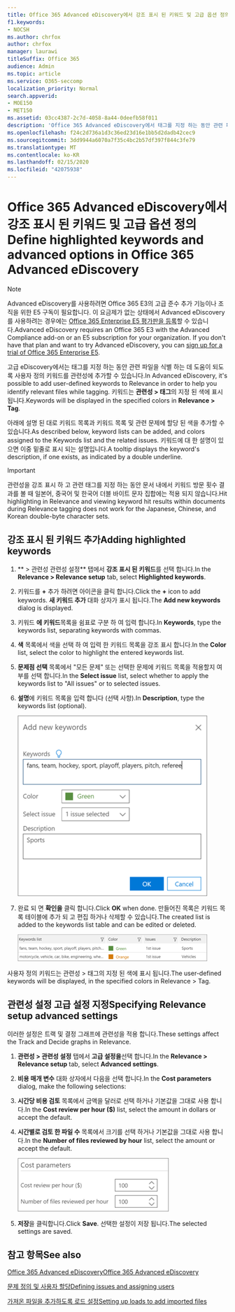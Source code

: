 ```yaml
---
title: Office 365 Advanced eDiscovery에서 강조 표시 된 키워드 및 고급 옵션 정의
f1.keywords:
- NOCSH
ms.author: chrfox
author: chrfox
manager: laurawi
titleSuffix: Office 365
audience: Admin
ms.topic: article
ms.service: O365-seccomp
localization_priority: Normal
search.appverid:
- MOE150
- MET150
ms.assetid: 03cc4387-2c7d-4058-8a44-0deefb58f011
description: 'Office 365 Advanced eDiscovery에서 태그를 지정 하는 동안 관련 파일을 식별 하는 데 도움이 되는 사용자 정의 키워드와 관련성을 추가 하는 방법에 대해 알아보고 비용 매개 변수  '
ms.openlocfilehash: f24c2d736a1d3c36ed23d16e1bb5d2dadb42cec9
ms.sourcegitcommit: 3dd9944a6070a7f35c4bc2b57df397f844c3fe79
ms.translationtype: MT
ms.contentlocale: ko-KR
ms.lasthandoff: 02/15/2020
ms.locfileid: "42075938"
---
```

# <a name="define-highlighted-keywords-and-advanced-options-in-office-365-advanced-ediscovery"></a><span data-ttu-id="0f682-103">Office 365 Advanced eDiscovery에서 강조 표시 된 키워드 및 고급 옵션 정의</span><span class="sxs-lookup"><span data-stu-id="0f682-103">Define highlighted keywords and advanced options in Office 365 Advanced eDiscovery</span></span>

> [!NOTE]
> <span data-ttu-id="0f682-p101">Advanced eDiscovery를 사용하려면 Office 365 E3의 고급 준수 추가 기능이나 조직을 위한 E5 구독이 필요합니다. 이 요금제가 없는 상태에서 Advanced eDiscovery를 사용하려는 경우에는 [Office 365 Enterprise E5 평가판을 등록](https://go.microsoft.com/fwlink/p/?LinkID=698279)할 수 있습니다.</span><span class="sxs-lookup"><span data-stu-id="0f682-p101">Advanced eDiscovery requires an Office 365 E3 with the Advanced Compliance add-on or an E5 subscription for your organization. If you don't have that plan and want to try Advanced eDiscovery, you can [sign up for a trial of Office 365 Enterprise E5](https://go.microsoft.com/fwlink/p/?LinkID=698279).</span></span> 
  
<span data-ttu-id="0f682-106">고급 eDiscovery에서는 태그를 지정 하는 동안 관련 파일을 식별 하는 데 도움이 되도록 사용자 정의 키워드를 관련성에 추가할 수 있습니다.</span><span class="sxs-lookup"><span data-stu-id="0f682-106">In Advanced eDiscovery, it's possible to add user-defined keywords to Relevance in order to help you identify relevant files while tagging.</span></span> <span data-ttu-id="0f682-107">키워드는 **관련성 \> 태그**의 지정 된 색에 표시 됩니다.</span><span class="sxs-lookup"><span data-stu-id="0f682-107">Keywords will be displayed in the specified colors in **Relevance \> Tag**.</span></span> 
  
<span data-ttu-id="0f682-108">아래에 설명 된 대로 키워드 목록과 키워드 목록 및 관련 문제에 할당 된 색을 추가할 수 있습니다.</span><span class="sxs-lookup"><span data-stu-id="0f682-108">As described below, keyword lists can be added, and colors assigned to the Keywords list and the related issues.</span></span> <span data-ttu-id="0f682-109">키워드에 대 한 설명이 있으면 이중 밑줄로 표시 되는 설명입니다.</span><span class="sxs-lookup"><span data-stu-id="0f682-109">A tooltip displays the keyword's description, if one exists, as indicated by a double underline.</span></span>
  
> [!IMPORTANT]
> <span data-ttu-id="0f682-110">관련성을 강조 표시 하 고 관련 태그를 지정 하는 동안 문서 내에서 키워드 방문 횟수 결과를 볼 때 일본어, 중국어 및 한국어 더블 바이트 문자 집합에는 적용 되지 않습니다.</span><span class="sxs-lookup"><span data-stu-id="0f682-110">Hit highlighting in Relevance and viewing keyword hit results within documents during Relevance tagging does not work for the Japanese, Chinese, and Korean double-byte character sets.</span></span> 
  
## <a name="adding-highlighted-keywords"></a><span data-ttu-id="0f682-111">강조 표시 된 키워드 추가</span><span class="sxs-lookup"><span data-stu-id="0f682-111">Adding highlighted keywords</span></span>

1. <span data-ttu-id="0f682-112">\*\* \> 관련성 관련성 설정\*\* 탭에서 **강조 표시 된 키워드**를 선택 합니다.</span><span class="sxs-lookup"><span data-stu-id="0f682-112">In the **Relevance \> Relevance setup** tab, select **Highlighted keywords**.</span></span>
    
2. <span data-ttu-id="0f682-113">키워드를 **+** 추가 하려면 아이콘을 클릭 합니다.</span><span class="sxs-lookup"><span data-stu-id="0f682-113">Click the **+** icon to add keywords.</span></span> <span data-ttu-id="0f682-114">**새 키워드 추가** 대화 상자가 표시 됩니다.</span><span class="sxs-lookup"><span data-stu-id="0f682-114">The **Add new keywords** dialog is displayed.</span></span> 
    
3. <span data-ttu-id="0f682-115">키워드 **에 키워드**목록을 쉼표로 구분 하 여 입력 합니다.</span><span class="sxs-lookup"><span data-stu-id="0f682-115">In **Keywords**, type the keywords list, separating keywords with commas.</span></span> 
    
4. <span data-ttu-id="0f682-116">**색** 목록에서 색을 선택 하 여 입력 한 키워드 목록을 강조 표시 합니다.</span><span class="sxs-lookup"><span data-stu-id="0f682-116">In the **Color** list, select the color to highlight the entered keywords list.</span></span> 
    
5. <span data-ttu-id="0f682-117">**문제점 선택** 목록에서 "모든 문제" 또는 선택한 문제에 키워드 목록을 적용할지 여부를 선택 합니다.</span><span class="sxs-lookup"><span data-stu-id="0f682-117">In the **Select issue** list, select whether to apply the keywords list to "All issues" or to selected issues.</span></span> 
    
6. <span data-ttu-id="0f682-118">**설명**에 키워드 목록을 입력 합니다 (선택 사항).</span><span class="sxs-lookup"><span data-stu-id="0f682-118">In **Description**, type the keywords list (optional).</span></span>
    
    ![새 키워드를 추가 합니다.](../media/1683a71f-0875-48fc-b4ef-01f3b0e8e8e9.png)
  
7. <span data-ttu-id="0f682-120">완료 되 면 **확인을** 클릭 합니다.</span><span class="sxs-lookup"><span data-stu-id="0f682-120">Click **OK** when done.</span></span> <span data-ttu-id="0f682-121">만들어진 목록은 키워드 목록 테이블에 추가 되 고 편집 하거나 삭제할 수 있습니다.</span><span class="sxs-lookup"><span data-stu-id="0f682-121">The created list is added to the keywords list table and can be edited or deleted.</span></span> 
    
    ![관련성 설정 키워드 목록](../media/a05d5ec0-8bde-470d-97e2-456b169281d6.png)
  
<span data-ttu-id="0f682-123">사용자 정의 키워드는 관련성 \> 태그의 지정 된 색에 표시 됩니다.</span><span class="sxs-lookup"><span data-stu-id="0f682-123">The user-defined keywords will be displayed, in the specified colors in Relevance \> Tag.</span></span> 
  
## <a name="specifying-relevance-setup-advanced-settings"></a><span data-ttu-id="0f682-124">관련성 설정 고급 설정 지정</span><span class="sxs-lookup"><span data-stu-id="0f682-124">Specifying Relevance setup advanced settings</span></span>

<span data-ttu-id="0f682-125">이러한 설정은 트랙 및 결정 그래프에 관련성을 적용 합니다.</span><span class="sxs-lookup"><span data-stu-id="0f682-125">These settings affect the Track and Decide graphs in Relevance.</span></span>
  
1. <span data-ttu-id="0f682-126">**관련성 \> 관련성 설정** 탭에서 **고급 설정을**선택 합니다.</span><span class="sxs-lookup"><span data-stu-id="0f682-126">In the **Relevance \> Relevance setup** tab, select **Advanced settings**.</span></span>
    
2. <span data-ttu-id="0f682-127">**비용 매개 변수** 대화 상자에서 다음을 선택 합니다.</span><span class="sxs-lookup"><span data-stu-id="0f682-127">In the **Cost parameters** dialog, make the following selections:</span></span> 
    
1. <span data-ttu-id="0f682-128">**시간당 비용 검토** 목록에서 금액을 달러로 선택 하거나 기본값을 그대로 사용 합니다.</span><span class="sxs-lookup"><span data-stu-id="0f682-128">In the **Cost review per hour ($)** list, select the amount in dollars or accept the default.</span></span> 
    
2. <span data-ttu-id="0f682-129">**시간별로 검토 한 파일 수** 목록에서 크기를 선택 하거나 기본값을 그대로 사용 합니다.</span><span class="sxs-lookup"><span data-stu-id="0f682-129">In the **Number of files reviewed by hour** list, select the amount or accept the default.</span></span> 
    
    ![매개 변수 비용 관련성 설정](../media/bab7b5b7-6297-4e7c-b0a6-ba5aa8b21787.png)
  
3. <span data-ttu-id="0f682-131">**저장**을 클릭합니다.</span><span class="sxs-lookup"><span data-stu-id="0f682-131">Click **Save**.</span></span> <span data-ttu-id="0f682-132">선택한 설정이 저장 됩니다.</span><span class="sxs-lookup"><span data-stu-id="0f682-132">The selected settings are saved.</span></span>
    
## <a name="see-also"></a><span data-ttu-id="0f682-133">참고 항목</span><span class="sxs-lookup"><span data-stu-id="0f682-133">See also</span></span>

[<span data-ttu-id="0f682-134">Office 365 Advanced eDiscovery</span><span class="sxs-lookup"><span data-stu-id="0f682-134">Office 365 Advanced eDiscovery</span></span>](office-365-advanced-ediscovery.md)
  
[<span data-ttu-id="0f682-135">문제 정의 및 사용자 할당</span><span class="sxs-lookup"><span data-stu-id="0f682-135">Defining issues and assigning users</span></span>](define-issues-and-assign-users.md)
  
[<span data-ttu-id="0f682-136">가져온 파일을 추가하도록 로드 설정</span><span class="sxs-lookup"><span data-stu-id="0f682-136">Setting up loads to add imported files</span></span>](set-up-loads-to-add-imported-files.md)

